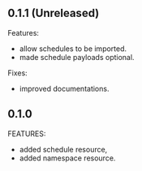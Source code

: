 ## 0.1.1 (Unreleased)

Features:

- allow schedules to be imported.
- made schedule payloads optional.

Fixes:

- improved documentations.


## 0.1.0

FEATURES:

- added schedule resource,
- added namespace resource.
